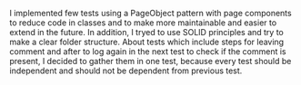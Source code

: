 I implemented few tests using a PageObject pattern with page components to reduce code in classes and to make more maintainable and easier to extend in the future. In addition, I tryed to use SOLID principles and try to make a clear folder structure. About tests which include steps for leaving comment and after to log again in the next test to check if the comment is present, I decided to gather them in one test, because every test should be independent and should not be dependent from previous test.


